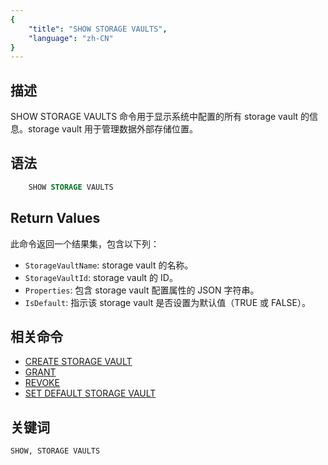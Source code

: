 ```yaml
---
{
    "title": "SHOW STORAGE VAULTS",
    "language": "zh-CN"
}
---
```


## 描述

SHOW STORAGE VAULTS 命令用于显示系统中配置的所有 storage vault 的信息。storage vault 用于管理数据外部存储位置。

## 语法

```sql
    SHOW STORAGE VAULTS
```

## Return Values

此命令返回一个结果集，包含以下列：

- `StorageVaultName`: storage vault 的名称。
- `StorageVaultId`: storage vault 的 ID。
- `Properties`: 包含 storage vault 配置属性的 JSON 字符串。
- `IsDefault`: 指示该 storage vault 是否设置为默认值（TRUE 或 FALSE）。

## 相关命令

- [CREATE STORAGE VAULT](./CREATE-STORAGE-VAULT)
- [GRANT](../../account-management/GRANT-TO)
- [REVOKE](../../account-management/REVOKE-FROM)
- [SET DEFAULT STORAGE VAULT](./SET-DEFAULT-STORAGE-VAULT)

## 关键词

    SHOW, STORAGE VAULTS
